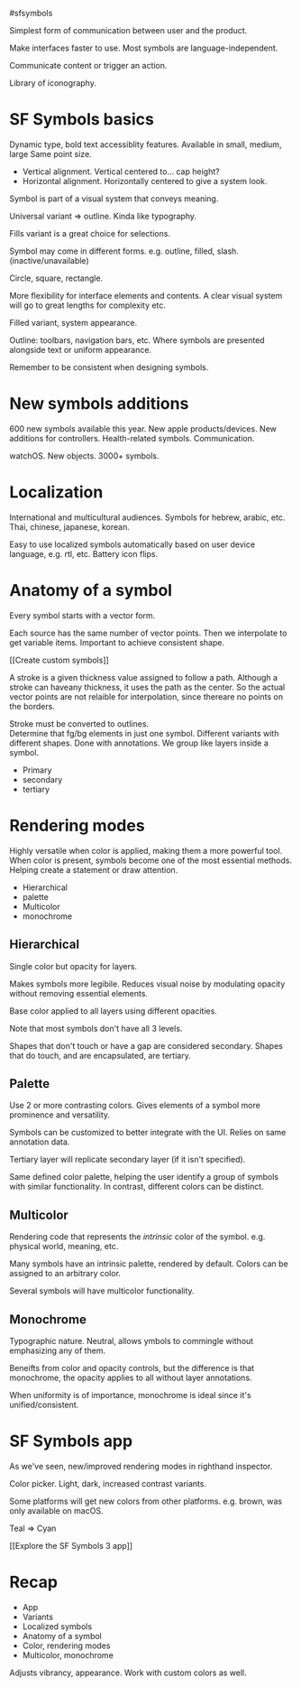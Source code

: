 #sfsymbols 

Simplest form of communication between user and the product.

Make interfaces faster to use.  Most symbols are language-independent.

Communicate content or trigger an action.  

Library of iconography.

# SF Symbols basics
Dynamic type, bold text accessiblity features.
Available in small, medium, large
Same point size.  

* Vertical alignment.  Vertical centered to... cap height?
* Horizontal alignment.  Horizontally centered to give a system look.

Symbol is part of a visual system that conveys meaning.

Universal variant => outline.  Kinda like typography.

Fills variant is a great choice for selections.

Symbol may come in different forms.  e.g. outline, filled, slash.  (inactive/unavailable)

Circle, square, rectangle.

More flexibility for interface elements and contents.  A clear visual system will go to great lengths for complexity etc.

Filled variant, system appearance.  

Outline: toolbars, navigation bars, etc.  Where symbols are presented alongside text or uniform appearance.

Remember to be consistent when designing symbols.  



# New symbols additions
600 new symbols available this year.  New apple products/devices.  New additions for controllers.  Health-related symbols.  Communication.  

watchOS.  New objects.  3000+ symbols.


# Localization
International and multicultural audiences.  Symbols for hebrew, arabic, etc.  Thai, chinese, japanese, korean.

Easy to use localized symbols automatically based on user device language, e.g. rtl, etc.  Battery icon flips.


# Anatomy of a symbol
Every symbol starts with a vector form.  

Each source has the same number of vector points.  Then we interpolate to get variable items.  Important to achieve consistent shape.

[[Create custom symbols]]

A stroke is a given thickness value assigned to follow a path.  Although a stroke can haveany thickness, it uses the path as the center.  So the actual vector points are not relaible for interpolation, since thereare no points on the borders.

Stroke must be converted to outlines.  
Determine that fg/bg elements in just one symbol.  Different variants with different shapes.  Done with annotations.  We group like layers inside a symbol.

* Primary
* secondary
* tertiary


# Rendering modes
Highly versatile when color is applied, making them a more powerful tool.  When color is present, symbols become one of the most essential methods.  Helping create a statement or draw attention.

* Hierarchical
* palette
* Multicolor
* monochrome

## Hierarchical
Single color but opacity for layers.

Makes symbols more legibile.  Reduces visual noise by modulating opacity without removing essential elements.

Base color applied to all layers using different opacities.  

Note that most symbols don't have all 3 levels.  

Shapes that don't touch or have a gap are considered secondary.  Shapes that do touch, and are encapsulated, are tertiary.

## Palette

Use 2 or more contrasting colors.  Gives elements of a symbol more prominence and versatility.

Symbols can be customized to better integrate with the UI.  Relies on same annotation data.

Tertiary layer will replicate secondary layer (if it isn't specified).

Same defined color palette, helping the user identify a group of symbols with similar functionality.  In contrast, different colors can be distinct.

## Multicolor
Rendering code that represents the *intrinsic* color of the symbol.  e.g. physical world, meaning, etc. 

Many symbols have an intrinsic palette, rendered by default.  Colors can be assigned to an arbitrary color.

Several symbols will have multicolor functionality.

## Monochrome
Typographic nature.  Neutral, allows ymbols to commingle without emphasizing any of them.

Beneifts from color and opacity controls, but the difference is that monochrome, the opacity applies to all without layer annotations.

When uniformity is of importance, monochrome is ideal since it's unified/consistent.
# SF Symbols app

As we've seen, new/improved rendering modes in righthand inspector.

Color picker.  Light, dark, increased contrast variants.

Some platforms will get new colors from other platforms.  e.g. brown, was only available on macOS.

Teal => Cyan

[[Explore the SF Symbols 3 app]]

# Recap
* App
* Variants
* Localized symbols
* Anatomy of a symbol
* Color, rendering modes
* Multicolor, monochrome

Adjusts vibrancy, appearance.  Work with custom colors as well.

